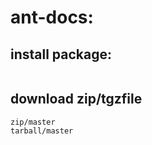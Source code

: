 # ant-docs:


## install package:
```shell
```

## download zip/tgzfile
~~~
zip/master
tarball/master
~~~
